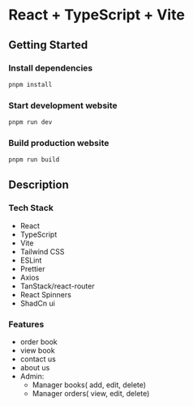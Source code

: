 # React + TypeScript + Vite

## Getting Started

### Install dependencies

```bash
pnpm install
```

### Start development website

```bash
pnpm run dev
```

### Build production website

```bash
pnpm run build
```

## Description

### Tech Stack

- React
- TypeScript
- Vite
- Tailwind CSS
- ESLint
- Prettier
- Axios
- TanStack/react-router
- React Spinners
- ShadCn ui

### Features

- order book
- view book
- contact us
- about us
- Admin:
  - Manager books( add, edit, delete)
  - Manager orders( view, edit, delete)
